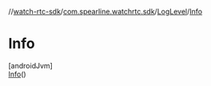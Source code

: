 //[watch-rtc-sdk](../../../../index.md)/[com.spearline.watchrtc.sdk](../../index.md)/[LogLevel](../index.md)/[Info](index.md)

# Info

[androidJvm]\
[Info](index.md)()
